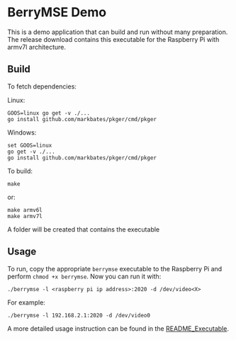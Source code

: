 # BerryMSE Demo

This is a demo application that can build and run without many preparation. The release download contains this executable for the Raspberry Pi with armv7l architecture.

## Build

To fetch dependencies:

Linux:

    GOOS=linux go get -v ./...
    go install github.com/markbates/pkger/cmd/pkger


Windows:

    set GOOS=linux
    go get -v ./...
    go install github.com/markbates/pkger/cmd/pkger

To build:

    make

or:

    make armv6l
    make armv7l

A folder will be created that contains the executable

## Usage

To run, copy the appropriate `berrymse` executable to the Raspberry Pi and perform ``chmod +x berrymse``. Now you can run it with:

	./berrymse -l <raspberry pi ip address>:2020 -d /dev/video<X>

For example:

    ./berrymse -l 192.168.2.1:2020 -d /dev/video0

A more detailed usage instruction can be found in the [README_Executable](README_Executable.md).